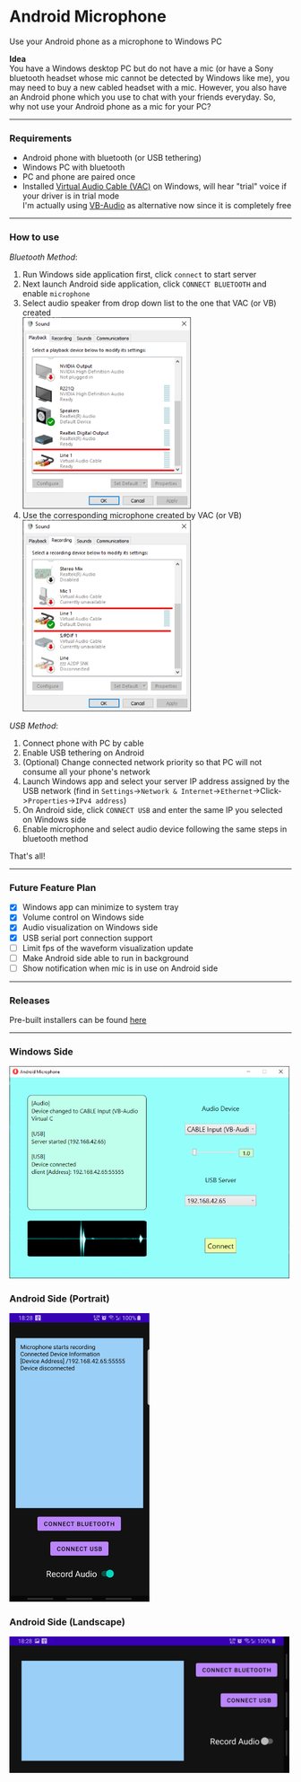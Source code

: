 # Android Microphone

Use your Android phone as a microphone to Windows PC

__Idea__  
You have a Windows desktop PC but do not have a mic (or have a Sony bluetooth headset whose mic cannot be detected by Windows like me), you may need to buy a new cabled headset with a mic. However, you also have an Android phone which you use to chat with your friends everyday. So, why not use your Android phone as a mic for your PC?

------

### Requirements  
* Android phone with bluetooth (or USB tethering)  
* Windows PC with bluetooth  
* PC and phone are paired once  
* Installed [Virtual Audio Cable (VAC)](https://vac.muzychenko.net/en/) on Windows, will hear "trial" voice if your driver is in trial mode  
  I'm actually using [VB-Audio](https://vb-audio.com/Cable/) as alternative now since it is completely free  

------

### How to use  

_Bluetooth Method_:  

1. Run Windows side application first, click `connect` to start server  
2. Next launch Android side application, click `CONNECT BLUETOOTH` and enable `microphone`  
3. Select audio speaker from drop down list to the one that VAC (or VB) created  
   <img src="Assets/sound_config1.png" width="300" alt="sound config1">  
4. Use the corresponding microphone created by VAC (or VB)  
   <img src="Assets/sound_config2.png" width="300" alt="sound config2">  

_USB Method_:  
1. Connect phone with PC by cable  
2. Enable USB tethering on Android  
3. (Optional) Change connected network priority so that PC will not consume all your phone's network  
4. Launch Windows app and select your server IP address assigned by the USB network (find in `Settings`->`Network & Internet`->`Ethernet`->Click->`Properties`->`IPv4 address`)  
5. On Android side, click `CONNECT USB` and enter the same IP you selected on Windows side  
6. Enable microphone and select audio device following the same steps in bluetooth method  

That's all!  

------

### Future Feature Plan  

- [x] Windows app can minimize to system tray  
- [x] Volume control on Windows side  
- [x] Audio visualization on Windows side  
- [x] USB serial port connection support  
- [ ] Limit fps of the waveform visualization update  
- [ ] Make Android side able to run in background  
- [ ] Show notification when mic is in use on Android side  

------

### Releases

Pre-built installers can be found [here](https://github.com/teamclouday/AndroidMic/releases)  


------

### Windows Side

<img src="Assets/p1.png" width="500" alt="Windows Side">

### Android Side (Portrait)

<img src="Assets/p2.jpg" width="250" alt="Android Side">

### Android Side (Landscape)

<img src="Assets/p3.jpg" width="500" alt="Android Side">